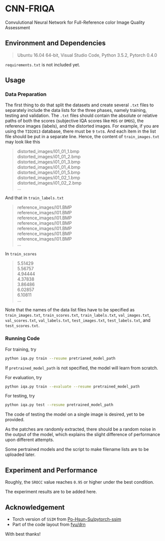 # CNN-FRIQA
Convulutional Neural Network for Full-Reference color Image Quality Assessment  
  
  
  
## Environment and Dependencies
> Ubuntu 16.04 64-bit, Visual Studio Code, Python 3.5.2, Pytorch 0.4.0

```requirements.txt``` is not included yet.   
  
  
  
## Usage

### Data Preparation

The first thing to do that split the datasets and create several ```.txt``` files to separately include the data lists for the three phases, namely training, testing and validation. The ```.txt``` files should contain the absolute or relative paths of both the scores (subjective IQA scores like ```MOS``` or ```DMOS```), the reference images (labels), and the distorted images. For example, if you are using the ```TID2013``` database, there must be ```9``` ```txt```s. And each item in the list file should be put in a separate line. Hence, the content of ```train_images.txt``` may look like this

> distorted_images/I01_01_1.bmp  
  distorted_images/i01_01_2.bmp  
  distorted_images/i01_01_3.bmp  
  distorted_images/i01_01_4.bmp  
  distorted_images/i01_01_5.bmp  
  distorted_images/i01_02_1.bmp  
  distorted_images/i01_02_2.bmp  
  ...

And that in ```train_labels.txt```
> reference_images/I01.BMP  
  reference_images/I01.BMP  
  reference_images/I01.BMP  
  reference_images/I01.BMP  
  reference_images/I01.BMP  
  reference_images/I01.BMP  
  reference_images/I01.BMP  
  ...
  
 In ```train_scores```
 > 5.51429  
  5.56757  
  4.94444  
  4.37838  
  3.86486  
  6.02857  
  6.10811  
  ...
  
  
Note that the names of the data list files have to be specified as ```train_images.txt```, ```train_scores.txt```, ```train_labels.txt```, ```val_images.txt```, ```val_scores.txt```, ```val_labels.txt```, ```test_images.txt```, ```test_labels.txt```, and ```test_scores.txt```. 
  

### Running Code

For training, try
```bash
python iqa.py train --resume pretrianed_model_path
```

If ```pretrained_model_path``` is not specified, the model will learn from scratch. 
  
For evaluation, try
```bash
python iqa.py train --evaluate --resume pretrained_model_path
```
  
For testing, try
```bash
python iqa.py test --resume pretrained_model_path
```
  
The code of testing the model on a single image is desired, yet to be provided. 

As the patches are randomly extracted, there should be a random noise in the output of the model, which explains the slight difference of performance upon different attempts. 

Some pertrained models and the script to make filename lists are to be uploaded later.   
  
  
  
## Experiment and Performance
Roughly, the ```SROCC``` value reaches ```0.95``` or higher under the best condition.

The experiment results are to be added here.  
  
  
  
## Acknowledgement
+ Torch version of ```SSIM``` from [Po-Hsun-Su/pytorch-ssim](https://github.com/Po-Hsun-Su/pytorch-ssim)
+ Part of the code layout from [fyu/drn](https://github.com/fyu/drn)

With best thanks!  
  
  
  
